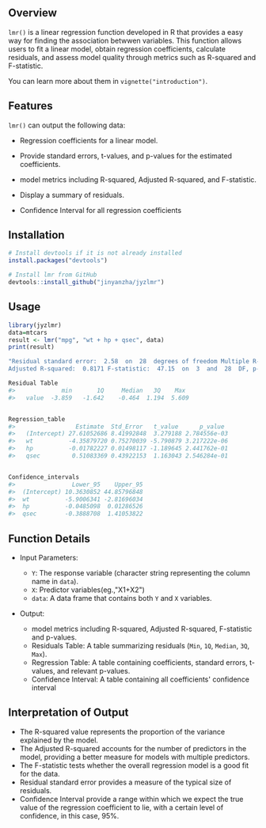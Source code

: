 

## Overview

`lmr()` is a linear regression function developed in R that provides a easy way for finding the association betwwen variables.
This function allows users to fit a linear model, obtain regression coefficients, calculate residuals, and assess model quality 
through metrics such as R-squared and F-statistic.

You can learn more about them in `vignette("introduction")`. 


## Features

`lmr()` can output the following data:

- Regression coefficients for a linear model.
  

- Provide standard errors, t-values, and p-values for the estimated coefficients.

- model metrics including R-squared, Adjusted R-squared, and F-statistic.

- Display a summary of residuals.
 
- Confidence Interval for all regression coefficients

## Installation

``` r
# Install devtools if it is not already installed
install.packages("devtools")

# Install lmr from GitHub
devtools::install_github("jinyanzha/jyzlmr")
```



## Usage

``` r
library(jyzlmr)
data=mtcars
result <- lmr("mpg", "wt + hp + qsec", data)
print(result)

"Residual standard error:  2.58  on  28  degrees of freedom Multiple R-squared:  0.8348 ,
Adjusted R-squared:  0.8171 F-statistic:  47.15  on  3  and  28  DF, p-value:  4.506417e-11"

Residual Table
#>             min       1Q     Median   3Q    Max  
#>   value  -3.859   -1.642    -0.464  1.194  5.609


Regression_table
#>                 Estimate  Std_Error   t_value      p_value
#>   (Intercept) 27.61052686 8.41992848  3.279188 2.784556e-03
#>   wt          -4.35879720 0.75270039 -5.790879 3.217222e-06    
#>   hp          -0.01782227 0.01498117 -1.189645 2.441762e-01   
#>   qsec         0.51083369 0.43922153  1.163043 2.546284e-01


Confidence_intervals
#>                Lower_95    Upper_95
#>  (Intercept) 10.3630852 44.85796848
#>  wt          -5.9006341 -2.81696034
#>  hp          -0.0485098  0.01286526
#>  qsec        -0.3888708  1.41053822   
```

## Function Details

- Input Parameters:

  - `Y`: The response variable (character string representing the column name in `data`).
  - `X`: Predictor variables(eg.,"X1+X2")
  - `data`: A data frame that contains both `Y` and `X` variables.
  

- Output:
  - model metrics including R-squared, Adjusted R-squared, F-statistic and p-values.
  - Residuals Table: A table summarizing residuals (`Min`, `1Q`, `Median`, `3Q`, `Max`).
  - Regression Table: A table containing coefficients, standard errors, t-values, and relevant p-values.
  - Confidence Interval: A table containing all coefficients' confidence interval


## Interpretation of Output
- The R-squared value represents the proportion of the variance explained by the model.
- The Adjusted R-squared accounts for the number of predictors in the model, providing a better measure for models with multiple predictors.
- The F-statistic tests whether the overall regression model is a good fit for the data.
- Residual standard error provides a measure of the typical size of residuals.
- Confidence Interval provide a range within which we expect the true value of the regression coefficient to lie, with a certain level of confidence, in this case, 95%.
